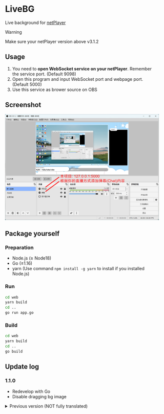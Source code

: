 # LiveBG

Live background for [netPlayer](https://github.com/Zhoucheng133/netPlayer-Next)

> [!WARNING]
> Make sure your netPlayer version above v3.1.2

## Usage

1. You need to **open WebSocket service on your netPlayer**. Remember the service port. (Default 9098)
2. Open this program and input WebSocket port and webpage port. (Default 5000)
3. Use this service as brower source on OBS

## Screenshot

![Screenshot](other/demo.png)

## Package yourself

### Preparation
- Node.js (≥ Node18)
- Go (≥1.16)
- yarn (Use command `npm install -g yarn` to install if you installed Node.js)

### Run
```bash
cd web
yarn build
cd ..
go run app.go
```

### Build

```bash
cd web
yarn build
cd ..
go build
```


## Update log


### 1.1.0
- Redevelop with Go
- Disable dragging bg image

<details>
<summary>Previous version (NOT fully translated)</summary>

### 1.0.4 (2024/12/26)
- 添加手动输入服务地址的功能

### 1.0.3 (2024/12/2)
- 添加主动请求数据的功能

### 1.0.2 (2024/7/21)
- 注意 ⚠️ 这个版本开始不再兼容低于v3.1.2版本的netPlayer
- 适配新版本的netPlayer
- 可以自定义ws服务端口

### 1.0.1 (2024/6/24)
- 修复一个布局问题

### 1.0.0 (2024/6/24)
- 第一个版本

</details>